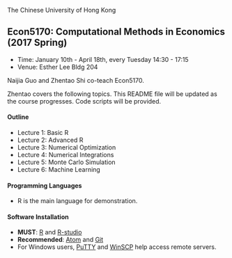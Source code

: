 The Chinese University of Hong Kong

## Econ5170:  Computational Methods in Economics (2017 Spring)

* Time: January 10th - April 18th, every Tuesday 14:30 - 17:15
* Venue: Esther Lee Bldg 204

Naijia Guo and Zhentao Shi co-teach Econ5170.

Zhentao covers the following topics. This README file will be updated as the course progresses. Code scripts will be provided.


#### Outline
* Lecture 1: Basic R
* Lecture 2: Advanced R
* Lecture 3: Numerical Optimization
* Lecture 4: Numerical Integrations
* Lecture 5: Monte Carlo Simulation
* Lecture 6: Machine Learning

#### Programming Languages
* R is the main language for demonstration.

#### Software Installation
* **MUST**: [R](http://www.r-project.org/) and [R-studio](http://www.rstudio.com/)
* **Recommended**: [Atom](https://atom.io/) and [Git](http://git-scm.com/)
* For Windows users, [PuTTY](http://www.putty.org/) and [WinSCP](http://winscp.net/eng/download.php) help access remote servers.
